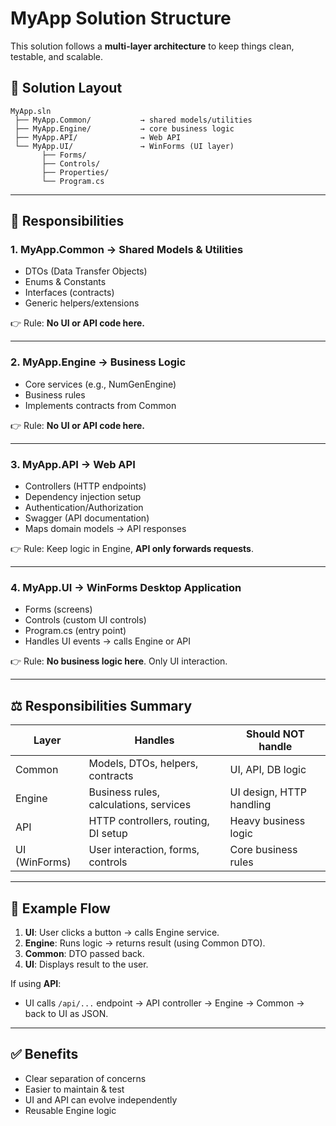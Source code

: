 # MyApp Solution Structure

This solution follows a **multi-layer architecture** to keep things clean, testable, and scalable.

## 📂 Solution Layout

```
MyApp.sln
 ├── MyApp.Common/           → shared models/utilities
 ├── MyApp.Engine/           → core business logic
 ├── MyApp.API/              → Web API
 └── MyApp.UI/               → WinForms (UI layer)
       ├── Forms/
       ├── Controls/
       ├── Properties/
       └── Program.cs
```

---

## 📝 Responsibilities

### 1. MyApp.Common → Shared Models & Utilities
- DTOs (Data Transfer Objects)
- Enums & Constants
- Interfaces (contracts)
- Generic helpers/extensions

👉 Rule: **No UI or API code here.**

---

### 2. MyApp.Engine → Business Logic
- Core services (e.g., NumGenEngine)
- Business rules
- Implements contracts from Common

👉 Rule: **No UI or API code here.**

---

### 3. MyApp.API → Web API
- Controllers (HTTP endpoints)
- Dependency injection setup
- Authentication/Authorization
- Swagger (API documentation)
- Maps domain models → API responses

👉 Rule: Keep logic in Engine, **API only forwards requests**.

---

### 4. MyApp.UI → WinForms Desktop Application
- Forms (screens)
- Controls (custom UI controls)
- Program.cs (entry point)
- Handles UI events → calls Engine or API

👉 Rule: **No business logic here**. Only UI interaction.

---

## ⚖️ Responsibilities Summary

| Layer        | Handles                                    | Should NOT handle                    |
|--------------|--------------------------------------------|--------------------------------------|
| Common       | Models, DTOs, helpers, contracts           | UI, API, DB logic                     |
| Engine       | Business rules, calculations, services     | UI design, HTTP handling              |
| API          | HTTP controllers, routing, DI setup        | Heavy business logic                  |
| UI (WinForms)| User interaction, forms, controls          | Core business rules                   |

---

## 🔄 Example Flow

1. **UI**: User clicks a button → calls Engine service.
2. **Engine**: Runs logic → returns result (using Common DTO).
3. **Common**: DTO passed back.
4. **UI**: Displays result to the user.

If using **API**:
- UI calls `/api/...` endpoint → API controller → Engine → Common → back to UI as JSON.

---

## ✅ Benefits
- Clear separation of concerns
- Easier to maintain & test
- UI and API can evolve independently
- Reusable Engine logic
